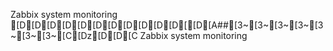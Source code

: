 Zabbix system monitoring
[D[D[D[D[D[D[D[D[D[D[D[[D[A##[3~[3~[3~[3~[3~[3~[3~[C[Dz[D[D[C Zabbix system monitoring

